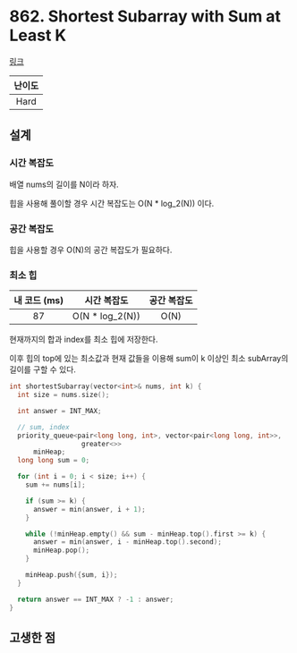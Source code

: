 # 862. Shortest Subarray with Sum at Least K

[링크](https://leetcode.com/problems/shortest-subarray-with-sum-at-least-k/description/)

| 난이도 |
| :----: |
|  Hard  |

## 설계

### 시간 복잡도

배열 nums의 길이를 N이라 하자.

힙을 사용해 풀이할 경우 시간 복잡도는 O(N \* log_2(N)) 이다.

### 공간 복잡도

힙을 사용할 경우 O(N)의 공간 복잡도가 필요하다.

### 최소 힙

| 내 코드 (ms) |   시간 복잡도    | 공간 복잡도 |
| :----------: | :--------------: | :---------: |
|      87      | O(N \* log_2(N)) |    O(N)     |

현재까지의 합과 index를 최소 힙에 저장한다.

이후 힙의 top에 있는 최소값과 현재 값들을 이용해 sum이 k 이상인 최소 subArray의 길이를 구할 수 있다.

```cpp
int shortestSubarray(vector<int>& nums, int k) {
  int size = nums.size();

  int answer = INT_MAX;

  // sum, index
  priority_queue<pair<long long, int>, vector<pair<long long, int>>,
                  greater<>>
      minHeap;
  long long sum = 0;

  for (int i = 0; i < size; i++) {
    sum += nums[i];

    if (sum >= k) {
      answer = min(answer, i + 1);
    }

    while (!minHeap.empty() && sum - minHeap.top().first >= k) {
      answer = min(answer, i - minHeap.top().second);
      minHeap.pop();
    }

    minHeap.push({sum, i});
  }

  return answer == INT_MAX ? -1 : answer;
}
```

## 고생한 점

